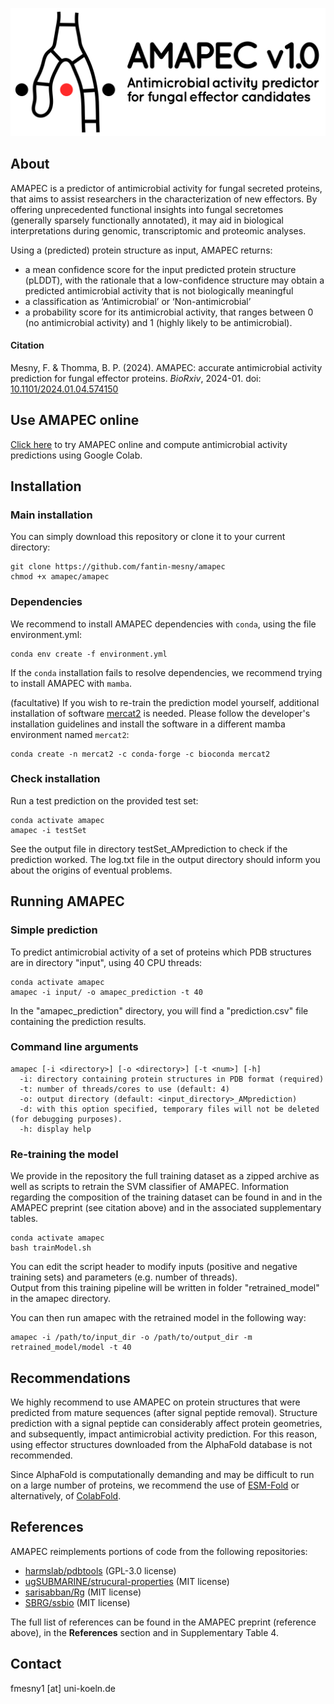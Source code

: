 ![](amapec_logo.svg)

## About
AMAPEC is a predictor of antimicrobial activity for fungal secreted proteins, that aims to assist researchers in the characterization of new effectors. By offering unprecedented functional insights into fungal secretomes (generally sparsely functionally annotated), it may aid in biological interpretations during genomic, transcriptomic and proteomic analyses.

Using a (predicted) protein structure as input, AMAPEC returns:
- a mean confidence score for the input predicted protein structure (pLDDT⁠), with the rationale that a low-confidence structure may obtain a predicted antimicrobial activity that is not biologically meaningful
- a classification as ‘Antimicrobial’ or ‘Non-antimicrobial’
- a probability score for its antimicrobial activity, that ranges between 0 (no antimicrobial activity) and 1 (highly likely to be antimicrobial).

#### Citation

Mesny, F. & Thomma, B. P. (2024). AMAPEC: accurate antimicrobial activity prediction for fungal effector proteins. *BioRxiv*, 2024-01.
doi: [10.1101/2024.01.04.574150](https://www.biorxiv.org/content/10.1101/2024.01.04.574150)

## Use AMAPEC online

[Click here](https://colab.research.google.com/github/fantin-mesny/amapec/blob/main/googleColab/AMAPEC.ipynb) to try AMAPEC online and compute antimicrobial activity predictions using Google Colab.

## Installation

### Main installation

You can simply download this repository or clone it to your current directory:
```
git clone https://github.com/fantin-mesny/amapec
chmod +x amapec/amapec
```
### Dependencies

We recommend to install AMAPEC dependencies with `conda`, using the file environment.yml:
```
conda env create -f environment.yml
```
If the `conda` installation fails to resolve dependencies, we recommend trying to install AMAPEC with `mamba`.

(facultative) If you wish to re-train the prediction model yourself, additional installation of software [mercat2](https://github.com/raw-lab/mercat2) is needed.
Please follow the developer's installation guidelines and install the software in a different mamba environment named `mercat2`:
```
conda create -n mercat2 -c conda-forge -c bioconda mercat2
```
### Check installation

Run a test prediction on the provided test set:
```
conda activate amapec
amapec -i testSet 
```
See the output file in directory testSet_AMprediction to check if the prediction worked.
The log.txt file in the output directory should inform you about the origins of eventual problems.

## Running AMAPEC

### Simple prediction

To predict antimicrobial activity of a set of proteins which PDB structures are in directory "input", using 40 CPU threads:
```
conda activate amapec
amapec -i input/ -o amapec_prediction -t 40 
```
In the "amapec_prediction" directory, you will find a "prediction.csv" file containing the prediction results.

### Command line arguments

```
amapec [-i <directory>] [-o <directory>] [-t <num>] [-h]
  -i: directory containing protein structures in PDB format (required)
  -t: number of threads/cores to use (default: 4)
  -o: output directory (default: <input_directory>_AMprediction)
  -d: with this option specified, temporary files will not be deleted (for debugging purposes).
  -h: display help
```
### Re-training the model

We provide in the repository the full training dataset as a zipped archive as well as scripts to retrain the SVM classifier of AMAPEC.
Information regarding the composition of the training dataset can be found in and in the AMAPEC preprint (see citation above) and in the associated supplementary tables.

```
conda activate amapec
bash trainModel.sh
```
You can edit the script header to modify inputs (positive and negative training sets) and parameters (e.g. number of threads).  
Output from this training pipeline will be written in folder "retrained_model" in the amapec directory.

You can then run amapec with the retrained model in the following way:
```
amapec -i /path/to/input_dir -o /path/to/output_dir -m retrained_model/model -t 40
```

## Recommendations

We highly recommend to use AMAPEC on protein structures that were predicted from mature sequences (after signal peptide removal). 
Structure prediction with a signal peptide can considerably affect protein geometries, and subsequently, impact antimicrobial activity prediction.
For this reason, using effector structures downloaded from the AlphaFold database is not recommended.

Since AlphaFold is computationally demanding and may be difficult to run on a large number of proteins, we recommend the use of [ESM-Fold](https://github.com/facebookresearch/esm) or alternatively, of [ColabFold](https://github.com/sokrypton/ColabFold). 

## References

AMAPEC reimplements portions of code from the following repositories:
- [harmslab/pdbtools](https://github.com/harmslab/pdbtools) (GPL-3.0 license)
- [ugSUBMARINE/strucural-properties](https://github.com/ugSUBMARINE/structural-properties) (MIT license)
- [sarisabban/Rg](https://github.com/sarisabban/Rg) (MIT license)
- [SBRG/ssbio](https://github.com/SBRG/ssbio) (MIT license)

The full list of references can be found in the AMAPEC preprint (reference above), in the **References** section and in Supplementary Table 4.

## Contact

fmesny1 \[at\] uni-koeln.de
